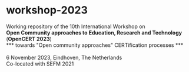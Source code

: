 # workshop-2023
Working repository of the 10th International Workshop on
<br />
<b>Open Community approaches to Education, Research and Technology</b>
<br />
(<b>OpenCERT 2023</b>)
<br />
*** towards "Open community approaches" CERTification processes ***
<br />
<br />
6 November 2023, Eindhoven, The Netherlands
<br />
Co-located with SEFM 2021
